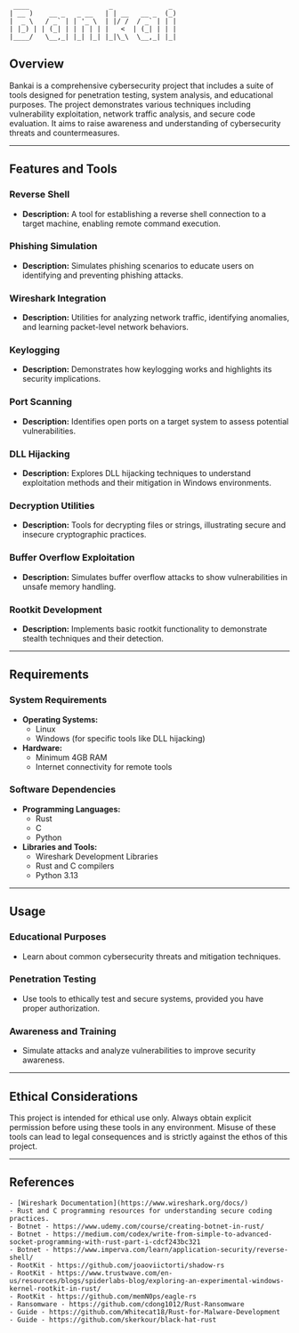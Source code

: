 
```
 ____                    _              _ 
| __ )    __ _   _ __   | | __   __ _  (_)
|  _ \   / _` | | '_ \  | |/ /  / _` | | |
| |_) | | (_| | | | | | |   <  | (_| | | |
|____/   \__,_| |_| |_| |_|\_\  \__,_| |_|

```

## Overview
Bankai is a comprehensive cybersecurity project that includes a suite of tools designed for penetration testing, system analysis, and educational purposes. The project demonstrates various techniques including vulnerability exploitation, network traffic analysis, and secure code evaluation. It aims to raise awareness and understanding of cybersecurity threats and countermeasures.

---

## Features and Tools

### Reverse Shell
- **Description:** A tool for establishing a reverse shell connection to a target machine, enabling remote command execution.

### Phishing Simulation
- **Description:** Simulates phishing scenarios to educate users on identifying and preventing phishing attacks.

### Wireshark Integration
- **Description:** Utilities for analyzing network traffic, identifying anomalies, and learning packet-level network behaviors.

### Keylogging
- **Description:** Demonstrates how keylogging works and highlights its security implications.

### Port Scanning
- **Description:** Identifies open ports on a target system to assess potential vulnerabilities.

### DLL Hijacking
- **Description:** Explores DLL hijacking techniques to understand exploitation methods and their mitigation in Windows environments.

### Decryption Utilities
- **Description:** Tools for decrypting files or strings, illustrating secure and insecure cryptographic practices.

### Buffer Overflow Exploitation
- **Description:** Simulates buffer overflow attacks to show vulnerabilities in unsafe memory handling.

### Rootkit Development
- **Description:** Implements basic rootkit functionality to demonstrate stealth techniques and their detection.

---

## Requirements

### System Requirements
- **Operating Systems:**
  - Linux
  - Windows (for specific tools like DLL hijacking)
- **Hardware:**
  - Minimum 4GB RAM
  - Internet connectivity for remote tools

### Software Dependencies
- **Programming Languages:**
  - Rust
  - C
  - Python
- **Libraries and Tools:**
  - Wireshark Development Libraries
  - Rust and C compilers
  - Python 3.13

---

## Usage

### Educational Purposes
- Learn about common cybersecurity threats and mitigation techniques.

### Penetration Testing
- Use tools to ethically test and secure systems, provided you have proper authorization.

### Awareness and Training
- Simulate attacks and analyze vulnerabilities to improve security awareness.

---

## Ethical Considerations
This project is intended for ethical use only. Always obtain explicit permission before using these tools in any environment. Misuse of these tools can lead to legal consequences and is strictly against the ethos of this project.

---

## References
	- [Wireshark Documentation](https://www.wireshark.org/docs/)
	- Rust and C programming resources for understanding secure coding practices.
	- Botnet - https://www.udemy.com/course/creating-botnet-in-rust/
 	- Botnet - https://medium.com/codex/write-from-simple-to-advanced-socket-programming-with-rust-part-i-cdcf243bc321
  	- Botnet - https://www.imperva.com/learn/application-security/reverse-shell/
 	- RootKit - https://github.com/joaoviictorti/shadow-rs
  	- RootKit - https://www.trustwave.com/en-us/resources/blogs/spiderlabs-blog/exploring-an-experimental-windows-kernel-rootkit-in-rust/
	- RootKit - https://github.com/memN0ps/eagle-rs
 	- Ransomware - https://github.com/cdong1012/Rust-Ransomware
  	- Guide - https://github.com/Whitecat18/Rust-for-Malware-Development
   	- Guide - https://github.com/skerkour/black-hat-rust




